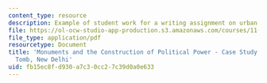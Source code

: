 ```yaml
---
content_type: resource
description: Example of student work for a writing assignment on urban design politics.
file: https://ol-ocw-studio-app-production.s3.amazonaws.com/courses/11-302j-urban-design-politics-spring-2010/fb15ec8fd930a7c30cc27c39d0a0e633_MIT11_302JS10_ansari1.pdf
file_type: application/pdf
resourcetype: Document
title: 'Monuments and the Construction of Political Power - Case Study: Humayun''s
  Tomb, New Delhi'
uid: fb15ec8f-d930-a7c3-0cc2-7c39d0a0e633
---
```

